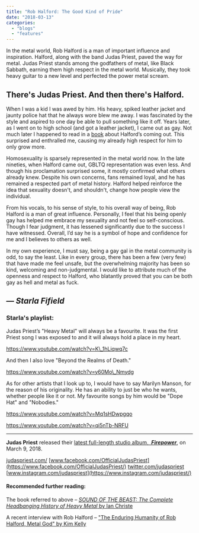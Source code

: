 ```yaml
---
title: "Rob Halford: The Good Kind of Pride"
date: "2018-03-13"
categories: 
  - "blogs"
  - "features"
---
```


In the metal world, Rob Halford is a man of important influence and inspiration. Halford, along with the band Judas Priest, paved the way for metal. Judas Priest stands among the godfathers of metal, like Black Sabbath, earning them high respect in the metal world. Musically, they took heavy guitar to a new level and perfected the power metal scream.

## There's Judas Priest. And then there's Halford.

When I was a kid I was awed by him. His heavy, spiked leather jacket and jaunty police hat that he always wore blew me away. I was fascinated by the style and aspired to one day be able to pull something like it off. Years later, as I went on to high school (and got a leather jacket), I came out as gay. Not much later I happened to read in a [book](https://www.bazillionpoints.com/product/sound-of-the-beast-the-complete-headbanging-history-of-heavy-metal-by-ian-christe/) about Halford’s coming out. This surprised and enthralled me, causing my already high respect for him to only grow more.

Homosexuality is sparsely represented in the metal world now. In the late nineties, when Halford came out, GBLTQ representation was even less. And though his proclamation surprised some, it mostly confirmed what others already knew. Despite his own concerns, fans remained loyal, and he has remained a respected part of metal history. Halford helped reinforce the idea that sexuality doesn't, and shouldn't, change how people view the individual.

From his vocals, to his sense of style, to his overall way of being, Rob Halford is a man of great influence. Personally, I feel that his being openly gay has helped me embrace my sexuality and not feel so self-conscious. Though I fear judgment, it has lessened significantly due to the success I have witnessed. Overall, I’d say he is a symbol of hope and confidence for me and I believes to others as well.

In my own experience, I must say, being a gay gal in the metal community is odd, to say the least. Like in every group, there has been a few (very few) that have made me feel unsafe, but the overwhelming majority has been so kind, welcoming and non-judgmental. I would like to attribute much of the openness and respect to Halford, who blatantly proved that you can be both gay as hell and metal as fuck.

## _— Starla Fifield_

### Starla's playlist:

Judas Priest’s "Heavy Metal" will always be a favourite. It was the first Priest song I was exposed to and it will always hold a place in my heart.

https://www.youtube.com/watch?v=K\_1hLiqwq7c

And then I also love "Beyond the Realms of Death."

https://www.youtube.com/watch?v=y60Mo\_Nmydg

As for other artists that I look up to, I would have to say Marilyn Manson, for the reason of his originality. He has an ability to just be who he wants, whether people like it or not. My favourite songs by him would be "Dope Hat" and "Nobodies."

https://www.youtube.com/watch?v=Mq1sHDwpgqo

https://www.youtube.com/watch?v=qi5nTb-NRFU

* * *

**Judas Priest** released their [latest full-length studio album,  **_Firepower_**](http://smarturl.it/Firepower), on March 9, 2018.

[judaspriest.com/](http://judaspriest.com/) [www.facebook.com/OfficialJudasPriest](https://www.facebook.com/OfficialJudasPriest/) [twitter.com/judaspriest](https://twitter.com/judaspriest) [www.instagram.com/judaspriest](https://www.instagram.com/judaspriest/)

#### Recommended further reading:

The book referred to above – [_SOUND OF THE BEAST: The Complete Headbanging History of Heavy Metal_ by Ian Christe](https://www.bazillionpoints.com/product/sound-of-the-beast-the-complete-headbanging-history-of-heavy-metal-by-ian-christe/)

A recent interview with Rob Halford – ["The Enduring Humanity of Rob Halford, Metal God" by Kim Kelly](https://noisey.vice.com/en_uk/article/bj5eaa/the-enduring-humanity-of-rob-halford-metal-god)
